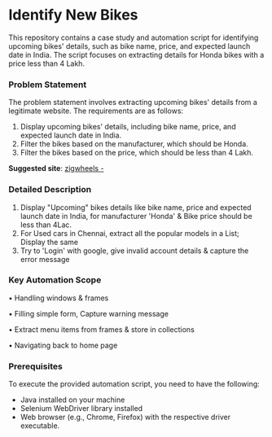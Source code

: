# Identify New Bikes
This repository contains a case study and automation script for identifying upcoming bikes' details, such as bike name, price, and expected launch date in India. The script focuses on extracting details for Honda bikes with a price less than 4 Lakh.

### __Problem Statement__

The problem statement involves extracting upcoming bikes' details from a legitimate website. The requirements are as follows:

1. Display upcoming bikes' details, including bike name, price, and expected launch date in India.
2. Filter the bikes based on the manufacturer, which should be Honda.
3. Filter the bikes based on the price, which should be less than 4 Lakh.

__Suggested site__: [zigwheels - ](https://www.zigwheels.com/)

### __Detailed Description__
1. Display "Upcoming" bikes details like bike name, price and expected launch date in India, for manufacturer 'Honda' & Bike price should be less than 4Lac.
2. For Used cars in Chennai, extract all the popular models in a List; Display the same
3. Try to 'Login' with google, give invalid account details & capture the error message

### __Key Automation Scope__

•	Handling windows & frames

•	Filling simple form, Capture warning message

•	Extract menu items from frames & store in collections

•	Navigating back to home page

### __Prerequisites__

To execute the provided automation script, you need to have the following:

- Java installed on your machine
- Selenium WebDriver library installed
- Web browser (e.g., Chrome, Firefox) with the respective driver executable.
